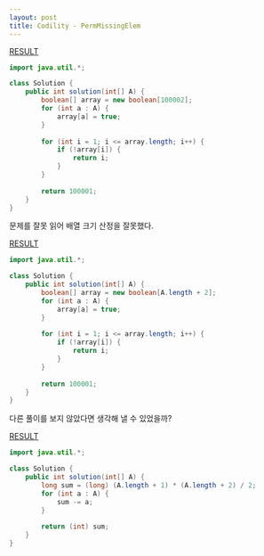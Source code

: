 ```yaml
---
layout: post
title: Codility - PermMissingElem
---
```


[RESULT](https://app.codility.com/demo/results/trainingRVBEZW-857)

```java
import java.util.*;

class Solution {
    public int solution(int[] A) {
        boolean[] array = new boolean[100002];
        for (int a : A) {
            array[a] = true;
        }
        
        for (int i = 1; i <= array.length; i++) {
            if (!array[i]) {
                return i;   
            }
        }
        
        return 100001;   
    }
}
```

문제를 잘못 읽어 배열 크기 산정을 잘못했다.

[RESULT](https://app.codility.com/demo/results/training9HAYQ2-JDV)

```java
import java.util.*;

class Solution {
    public int solution(int[] A) {
        boolean[] array = new boolean[A.length + 2];
        for (int a : A) {
            array[a] = true;
        }
        
        for (int i = 1; i <= array.length; i++) {
            if (!array[i]) {
                return i;   
            }
        }
        
        return 100001;   
    }
}
```

다른 풀이를 보지 않았다면 생각해 낼 수 있었을까?

[RESULT](https://app.codility.com/demo/results/trainingESVKRT-VN6)

```java
import java.util.*;

class Solution {
    public int solution(int[] A) {
        long sum = (long) (A.length + 1) * (A.length + 2) / 2;
        for (int a : A) {
            sum -= a;
        }
        
        return (int) sum;   
    }
}
```
